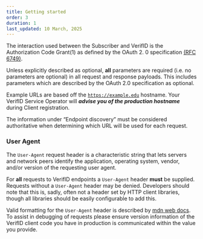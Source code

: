 ```yaml
---
title: Getting started
order: 3
duration: 1
last_updated: 10 March, 2025
---
```


The interaction used between the Subscriber and VerifID is the Authorization Code Grant(1) as defined by the OAuth 2.
0 specification [(RFC 6749)](https://datatracker.ietf.org/doc/html/rfc6749).

Unless explicitly described as optional, **all** parameters are required (i.e. no parameters are optional) in all request and response payloads. This includes parameters which are described by the OAuth 2.0 specification as optional.

Example URLs are based off the <code>https://example.edu</code> hostname. Your VerifID Service Operator will 
***advise you of the production hostname*** during Client registration.

The information under “Endpoint discovery” must be considered authoritative when determining which URL will be used for each request.


### User Agent

The <code>User-Agent</code> request header is a characteristic string that lets servers and network peers identify the application, operating system, vendor, and/or version of the requesting user agent.

For **all** requests to VerifID endpoints a <code>User-Agent</code> header **must** be supplied. Requests without a <code>User-Agent</code> header may be denied. Developers should note that this is, sadly, often not a header set by HTTP client libraries, though all libraries should be easily configurable to add this.

Valid formatting for the <code>User-Agent</code> header is described by [mdn web docs](https://developer.mozilla.org/en-US/docs/Web/HTTP/Headers/User-Agent). To assist in debugging of requests please ensure version information of the VerifID client code you have in production is communicated within the value you provide. 
